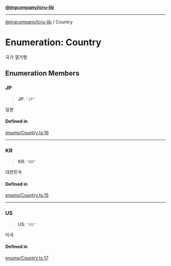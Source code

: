 [**@jngcompany/icru-lib**](../README.md)

***

[@jngcompany/icru-lib](../globals.md) / Country

# Enumeration: Country

국가 열거형

## Enumeration Members

### JP

> **JP**: `"JP"`

일본

#### Defined in

[enums/Country.ts:16](https://github.com/jngcompany/icru-lib/blob/463893065235bd00666c18bdf483558e3b5f75c6/src/enums/Country.ts#L16)

***

### KR

> **KR**: `"KR"`

대한민국

#### Defined in

[enums/Country.ts:15](https://github.com/jngcompany/icru-lib/blob/463893065235bd00666c18bdf483558e3b5f75c6/src/enums/Country.ts#L15)

***

### US

> **US**: `"US"`

미국

#### Defined in

[enums/Country.ts:17](https://github.com/jngcompany/icru-lib/blob/463893065235bd00666c18bdf483558e3b5f75c6/src/enums/Country.ts#L17)
